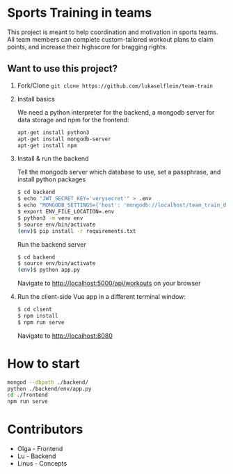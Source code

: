 # Sports Training in teams

This project is meant to help coordination and motivation in sports teams.
All team members can complete custom-tailored workout plans to claim points, and increase their highscore for bragging rights.


## Want to use this project?

1. Fork/Clone
    ```git clone https://github.com/lukaselflein/team-train```

1. Install basics

    We need a python interpreter for the backend, a mongodb server for data storage and npm for the frontend: 
    ``` sh
    apt-get install python3
    apt-get install mongodb-server    
    apt-get install npm    
    ```

1. Install & run the backend

    Tell the mongodb server which database to use, set a passphrase, and install python packages
    ```sh
    $ cd backend 
    $ echo "JWT_SECRET_KEY='verysecret'" > .env
    $ echo "MONGODB_SETTINGS={'host': 'mongodb://localhost/team_train_db'}" >> .env
    $ export ENV_FILE_LOCATION=.env
    $ python3 -m venv env
    $ source env/bin/activate
    (env)$ pip install -r requirements.txt
    ```
    Run the backend server
    ```sh
    $ cd backend     
    $ source env/bin/activate    
    (env)$ python app.py
    ```
    Navigate to [http://localhost:5000/api/workouts](http://localhost:5000/api/workouts) on your browser

1. Run the client-side Vue app in a different terminal window:

    ```sh
    $ cd client
    $ npm install
    $ npm run serve
    ```

    Navigate to [http://localhost:8080](http://localhost:8080)

# How to start
``` bash
mongod --dbpath ./backend/
python ./backend/env/app.py
cd ./frontend
npm run serve
```

# Contributors
* Olga - Frontend
* Lu - Backend
* Linus - Concepts
